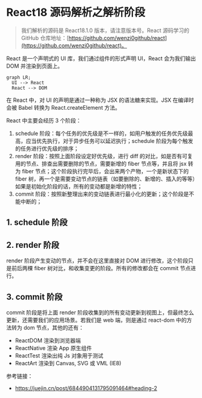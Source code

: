 # React18 源码解析之解析阶段

> 我们解析的源码是 React18.1.0 版本，请注意版本号。React 源码学习的 GitHub 仓库地址：[https://github.com/wenzi0github/react](https://github.com/wenzi0github/react)。

React 是一个声明式的 UI 库，我们通过组件的形式声明 UI，React 会为我们输出 DOM 并渲染到页面上。

```mermaid
graph LR;
  UI --> React
  React --> DOM
```

在 React 中，对 UI 的声明是通过一种称为 JSX 的语法糖来实现。JSX 在编译时会被 Babel 转换为 React.createElement 方法。

React 中主要会经历 3 个阶段：

1. schedule 阶段：每个任务的优先级是不一样的，如用户触发的任务优先级最高，应当优先执行，对于异步任务可以延迟执行；schedule 阶段为每个触发的任务进行优先级的排序；
2. render 阶段：按照上面阶段设定好优先级，进行 diff 的对比，如是否有可复用的节点、排查出需要删除的节点，需要新增的 fiber 节点等，并且将 jsx 转为 fiber 节点；这个阶段执行完毕后，会出来两个产物，一个是新状态下的 fiber 树，再一个是需要变动节点的链表（如要删除的、新增的、插入的等等）如果是初始化阶段的话，所有的变动都是新增的特性；
3. commit 阶段：按照新整理出来的变动链表进行最小化的更新；这个阶段是不能中断的；

## 1. schedule 阶段

## 2. render 阶段

render 阶段产生变动的节点，并不会在这里直接对 DOM 进行修改，这个阶段只是前后两棵 fiber 树对比，和收集变更的阶段。所有的修改都会在 commit 节点进行。

## 3. commit 阶段

commit 阶段是将上面 render 阶段收集到的所有变动更新到视图上，但最终怎么更新，还需要我们的应用场景。若我们是 web 端，则是通过 react-dom 中的方法转为 dom 节点，其他的还有：

- ReactDOM 渲染到浏览器端
- ReactNative 渲染 App 原生组件
- ReactTest 渲染出纯 Js 对象用于测试
- ReactArt 渲染到 Canvas, SVG 或 VML (IE8)

参考链接：

- https://juejin.cn/post/6844904131795091464#heading-2
